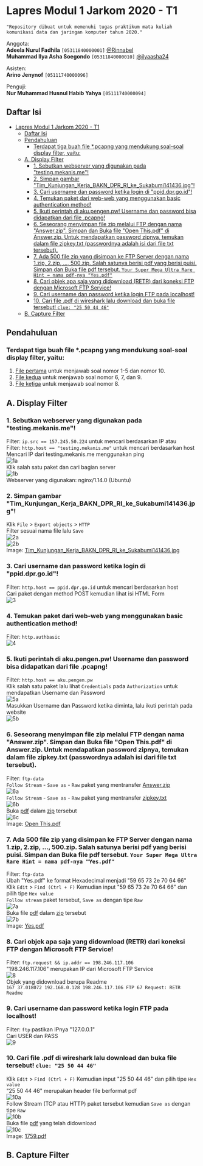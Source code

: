 # Lapres Modul 1 Jarkom 2020 - T1  
`"Repository dibuat untuk memenuhi tugas praktikum mata kuliah komunikasi data dan jaringan komputer tahun 2020."`  
  
Anggota:  
**Adeela Nurul Fadhila** `[05311840000001]` [@Rinnabel](https://github.com/Rinnabel)  
**Muhammad Ilya Asha Soegondo** `[05311840000010]` [@ilyaasha24](https://github.com/ilyaasha24/)  

Asisten:  
**Arino Jenynof** `[05111740000096]`  

Penguji:  
**Nur Muhammad Husnul Habib Yahya** `[05111740000094]`  

## Daftar Isi  
- [Lapres Modul 1 Jarkom 2020 - T1](#lapres-modul-1-jarkom-2020---t1)
  - [Daftar Isi](#daftar-isi)
  - [Pendahuluan](#pendahuluan)
    - [Terdapat tiga buah file *.pcapng yang mendukung soal-soal display filter, yaitu:](#terdapat-tiga-buah-file-pcapng-yang-mendukung-soal-soal-display-filter-yaitu)
  - [A. Display Filter](#a-display-filter)
    - [1. Sebutkan webserver yang digunakan pada "testing.mekanis.me"!](#1-sebutkan-webserver-yang-digunakan-pada-testingmekanisme)
    - [2. Simpan gambar "Tim_Kunjungan_Kerja_BAKN_DPR_RI_ke_Sukabumi141436.jpg"!](#2-simpan-gambar-tim_kunjungan_kerja_bakn_dpr_ri_ke_sukabumi141436jpg)
    - [3. Cari username dan password ketika login di "ppid.dpr.go.id"!](#3-cari-username-dan-password-ketika-login-di-ppiddprgoid)
    - [4. Temukan paket dari web-web yang menggunakan basic authentication method!](#4-temukan-paket-dari-web-web-yang-menggunakan-basic-authentication-method)
    - [5. Ikuti perintah di aku.pengen.pw! Username dan password bisa didapatkan dari file .pcapng!](#5-ikuti-perintah-di-akupengenpw-username-dan-password-bisa-didapatkan-dari-file-pcapng)
    - [6. Seseorang menyimpan file zip melalui FTP dengan nama "Answer.zip". Simpan dan Buka file "Open This.pdf" di Answer.zip. Untuk mendapatkan password zipnya, temukan dalam file zipkey.txt (passwordnya adalah isi dari file txt tersebut).](#6-seseorang-menyimpan-file-zip-melalui-ftp-dengan-nama-answerzip-simpan-dan-buka-file-open-thispdf-di-answerzip-untuk-mendapatkan-password-zipnya-temukan-dalam-file-zipkeytxt-passwordnya-adalah-isi-dari-file-txt-tersebut)
    - [7. Ada 500 file zip yang disimpan ke FTP Server dengan nama 1.zip, 2.zip, ..., 500.zip. Salah satunya berisi pdf yang berisi puisi. Simpan dan Buka file pdf tersebut. `Your Super Mega Ultra Rare Hint = nama pdf-nya "Yes.pdf"`](#7-ada-500-file-zip-yang-disimpan-ke-ftp-server-dengan-nama-1zip-2zip--500zip-salah-satunya-berisi-pdf-yang-berisi-puisi-simpan-dan-buka-file-pdf-tersebut-your-super-mega-ultra-rare-hint--nama-pdf-nya-yespdf)
    - [8. Cari objek apa saja yang didownload (RETR) dari koneksi FTP dengan Microsoft FTP Service!](#8-cari-objek-apa-saja-yang-didownload-retr-dari-koneksi-ftp-dengan-microsoft-ftp-service)
    - [9. Cari username dan password ketika login FTP pada localhost!](#9-cari-username-dan-password-ketika-login-ftp-pada-localhost)
    - [10. Cari file .pdf di wireshark lalu download dan buka file tersebut! `clue: "25 50 44 46"`](#10-cari-file-pdf-di-wireshark-lalu-download-dan-buka-file-tersebut-clue-25-50-44-46)
  - [B. Capture Filter](#b-capture-filter)

## Pendahuluan  
### Terdapat tiga buah file *.pcapng yang mendukung soal-soal display filter, yaitu:  
1. [File pertama](.//file/soal_jarkom_modul1_no1-5,10.pcapng) untuk menjawab soal nomor 1-5 dan nomor 10.  
2. [File kedua](.//file/soal_jarkom_modul1_no6,7,9.pcapng) untuk menjawab soal nomor 6, 7, dan 9.  
3. [File ketiga](.//file/soal_jarkom_modul1_no8.pcapng) untuk menjawab soal nomor 8.  

## A. Display Filter  
### 1. Sebutkan webserver yang digunakan pada "testing.mekanis.me"!  
Filter: `ip.src == 157.245.50.224` untuk mencari berdasarkan IP atau  
Filter: `http.host == "testing.mekanis.me"` untuk mencari berdasarkan host  
Mencari IP dari testing.mekanis.me menggunakan ping  
![1a](.//media/image1.png)  
Klik salah satu paket dan cari bagian server  
![1b](.//media/image2.png)  
Webserver yang digunakan: nginx/1.14.0 (Ubuntu)  

### 2. Simpan gambar "Tim_Kunjungan_Kerja_BAKN_DPR_RI_ke_Sukabumi141436.jpg"!  
Klik `File` > `Export objects` > `HTTP`  
Filter sesuai nama file lalu `Save`  
![2a](.//media/image3.png)  
![2b](.//media/image4.jpeg)  
Image: [Tim_Kunjungan_Kerja_BAKN_DPR_RI_ke_Sukabumi141436.jpg](.//file/Tim_Kunjungan_Kerja_BAKN_DPR_RI_ke_Sukabumi141436.jpg)  

### 3. Cari username dan password ketika login di "ppid.dpr.go.id"!  
Filter: `http.host == ppid.dpr.go.id` untuk mencari berdasarkan host  
Cari paket dengan method POST kemudian lihat isi HTML Form  
![3](.//media/image6.png)  

### 4. Temukan paket dari web-web yang menggunakan basic authentication method!  
Filter: `http.authbasic`  
![4](.//media/image7.png)  

### 5. Ikuti perintah di aku.pengen.pw! Username dan password bisa didapatkan dari file .pcapng!  
Filter: `http.host == aku.pengen.pw`  
Klik salah satu paket lalu lihat `Credentials` pada `Authorization` untuk mendapatkan Username dan Password  
![5a](.//media/image8.png)  
Masukkan Username dan Password ketika diminta, lalu ikuti perintah pada website  
![5b](.//media/image9.png)  

### 6. Seseorang menyimpan file zip melalui FTP dengan nama "Answer.zip". Simpan dan Buka file "Open This.pdf" di Answer.zip. Untuk mendapatkan password zipnya, temukan dalam file zipkey.txt (passwordnya adalah isi dari file txt tersebut).  
Filter: `ftp-data`  
`Follow Stream` - `Save as` - `Raw` paket yang mentransfer [Answer.zip](.//file/Answer.zip)  
![6a](.//media/image10.png)  
`Follow Stream` - `Save as` - `Raw` paket yang mentransfer [zipkey.txt](.//file/zipkey.txt)  
![6b](.//media/image11.png)  
Buka [pdf](.//file/Open%20This.pdf) dalam [zip](.//file/Answer.zip) tersebut  
![6c](.//media/image12.png)  
Image: [Open This.pdf](.//file/Open%20This.pdf)  

### 7. Ada 500 file zip yang disimpan ke FTP Server dengan nama 1.zip, 2.zip, ..., 500.zip. Salah satunya berisi pdf yang berisi puisi. Simpan dan Buka file pdf tersebut. `Your Super Mega Ultra Rare Hint = nama pdf-nya "Yes.pdf"`  
Filter: `ftp-data`  
Ubah "Yes.pdf" ke format Hexadecimal menjadi "59 65 73 2e 70 64 66"  
Klik `Edit` > `Find (Ctrl + F)` Kemudian input "59 65 73 2e 70 64 66" dan pilih tipe `Hex value`  
`Follow stream` paket tersebut, `Save as` dengan tipe `Raw`  
![7a](.//media/image13.png)  
Buka file [pdf](.//file/Yes.pdf) dalam [zip](.//file/473.zip) tersebut  
![7b](.//media/image14.png)  
Image: [Yes.pdf](.//file/Yes.pdf)  

### 8. Cari objek apa saja yang didownload (RETR) dari koneksi FTP dengan Microsoft FTP Service!  
Filter: `ftp.request && ip.addr == 198.246.117.106`  
"198.246.117.106" merupakan IP dari Microsoft FTP Service  
![8](.//media/image15.png)  
Objek yang didownload berupa Readme  
``167 37.018072 192.168.0.128 198.246.117.106 FTP 67 Request: RETR Readme``  

### 9. Cari username dan password ketika login FTP pada localhost!  
Filter: `ftp` pastikan IPnya "127.0.0.1"  
Cari USER dan PASS  
![9](.//media/image16.png)  

### 10. Cari file .pdf di wireshark lalu download dan buka file tersebut! `clue: "25 50 44 46"`  
Klik `Edit` > `Find (Ctrl + F)` Kemudian input "25 50 44 46" dan pilih tipe `Hex value`  
"25 50 44 46" merupakan header file berformat pdf  
![10a](.//media/image17.png)  
Follow Stream (TCP atau HTTP) paket tersebut kemudian `Save as` dengan tipe `Raw`  
![10b](.//media/image18.png)  
Buka file [pdf](.//file/1759.pdf) yang telah didownload  
![10c](.//media/image19.png)  
Image: [1759.pdf](.//file/1759.pdf)  

## B. Capture Filter  
